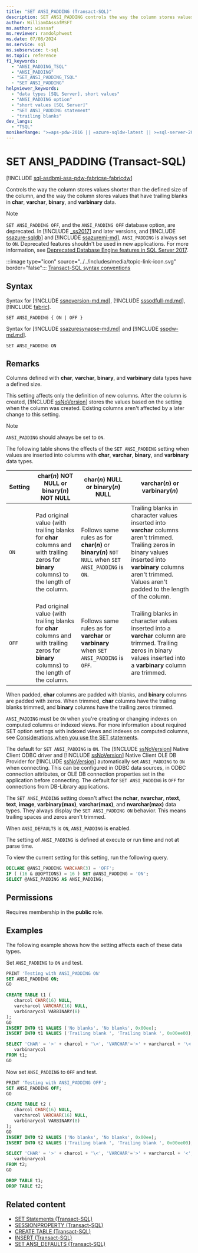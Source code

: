 ```yaml
---
title: "SET ANSI_PADDING (Transact-SQL)"
description: SET ANSI_PADDING controls the way the column stores values shorter than the defined size of the column.
author: WilliamDAssafMSFT
ms.author: wiassaf
ms.reviewer: randolphwest
ms.date: 07/08/2024
ms.service: sql
ms.subservice: t-sql
ms.topic: reference
f1_keywords:
  - "ANSI_PADDING_TSQL"
  - "ANSI_PADDING"
  - "SET_ANSI_PADDING_TSQL"
  - "SET ANSI_PADDING"
helpviewer_keywords:
  - "data types [SQL Server], short values"
  - "ANSI_PADDING option"
  - "short values [SQL Server]"
  - "SET ANSI_PADDING statement"
  - "trailing blanks"
dev_langs:
  - "TSQL"
monikerRange: ">=aps-pdw-2016 || =azure-sqldw-latest || >=sql-server-2016 || >=sql-server-linux-2017 || =azuresqldb-mi-current || =fabric"
---
```

# SET ANSI_PADDING (Transact-SQL)

[!INCLUDE [sql-asdbmi-asa-pdw-fabricse-fabricdw](../../includes/applies-to-version/sql-asdbmi-asa-pdw-fabricse-fabricdw.md)]

Controls the way the column stores values shorter than the defined size of the column, and the way the column stores values that have trailing blanks in **char**, **varchar**, **binary**, and **varbinary** data.

> [!NOTE]  
> `SET ANSI_PADDING OFF`, and the `ANSI_PADDING OFF` database option, are deprecated. In [!INCLUDE [_ss2017](../../includes/sssql17-md.md)] and later versions, and [!INCLUDE [ssazure-sqldb](../../includes/ssazure-sqldb.md)] and [!INCLUDE [ssazuremi-md](../../includes/ssazuremi-md.md)], `ANSI_PADDING` is always set to `ON`. Deprecated features shouldn't be used in new applications. For more information, see [Deprecated Database Engine features in SQL Server 2017](../../database-engine/deprecated-database-engine-features-in-sql-server-2017.md#transact-sql-1).

:::image type="icon" source="../../includes/media/topic-link-icon.svg" border="false"::: [Transact-SQL syntax conventions](../../t-sql/language-elements/transact-sql-syntax-conventions-transact-sql.md)

## Syntax

Syntax for [!INCLUDE [ssnoversion-md.md](../../includes/ssnoversion-md.md)], [!INCLUDE [sssodfull-md.md](../../includes/sssodfull-md.md)], [!INCLUDE [fabric](../../includes/fabric.md)].

```syntaxsql
SET ANSI_PADDING { ON | OFF }
```

Syntax for [!INCLUDE [ssazuresynapse-md.md](../../includes/ssazuresynapse-md.md)] and [!INCLUDE [sspdw-md.md](../../includes/sspdw-md.md)].

```syntaxsql
SET ANSI_PADDING ON
```

## Remarks

Columns defined with **char**, **varchar**, **binary**, and **varbinary** data types have a defined size.

This setting affects only the definition of new columns. After the column is created, [!INCLUDE [ssNoVersion](../../includes/ssnoversion-md.md)] stores the values based on the setting when the column was created. Existing columns aren't affected by a later change to this setting.

> [!NOTE]  
> `ANSI_PADDING` should always be set to `ON`.

The following table shows the effects of the `SET ANSI_PADDING` setting when values are inserted into columns with **char**, **varchar**, **binary**, and **varbinary** data types.

| Setting | char(*n*) NOT NULL or binary(*n*) NOT NULL | char(*n*) NULL or binary(*n*) NULL | varchar(*n*) or varbinary(*n*) |
| --- | --- | --- | --- |
| `ON` | Pad original value (with trailing blanks for **char** columns and with trailing zeros for **binary** columns) to the length of the column. | Follows same rules as for **char(***n***)** or **binary(***n***)** `NOT NULL` when `SET ANSI_PADDING` is `ON`. | Trailing blanks in character values inserted into **varchar** columns aren't trimmed. Trailing zeros in binary values inserted into **varbinary** columns aren't trimmed. Values aren't padded to the length of the column. |
| `OFF` | Pad original value (with trailing blanks for **char** columns and with trailing zeros for **binary** columns) to the length of the column. | Follows same rules as for **varchar** or **varbinary** when `SET ANSI_PADDING` is `OFF`. | Trailing blanks in character values inserted into a **varchar** column are trimmed. Trailing zeros in binary values inserted into a **varbinary** column are trimmed. |

When padded, **char** columns are padded with blanks, and **binary** columns are padded with zeros. When trimmed, **char** columns have the trailing blanks trimmed, and **binary** columns have the trailing zeros trimmed.

`ANSI_PADDING` must be `ON` when you're creating or changing indexes on computed columns or indexed views. For more information about required SET option settings with indexed views and indexes on computed columns, see [Considerations when you use the SET statements](set-statements-transact-sql.md#considerations-when-you-use-the-set-statements).

The default for `SET ANSI_PADDING` is `ON`. The [!INCLUDE [ssNoVersion](../../includes/ssnoversion-md.md)] Native Client ODBC driver and [!INCLUDE [ssNoVersion](../../includes/ssnoversion-md.md)] Native Client OLE DB Provider for [!INCLUDE [ssNoVersion](../../includes/ssnoversion-md.md)] automatically set `ANSI_PADDING` to `ON` when connecting. This can be configured in ODBC data sources, in ODBC connection attributes, or OLE DB connection properties set in the application before connecting. The default for `SET ANSI_PADDING` is `OFF` for connections from DB-Library applications.

The `SET ANSI_PADDING` setting doesn't affect the **nchar**, **nvarchar**, **ntext**, **text**, **image**, **varbinary(max)**, **varchar(max)**, and **nvarchar(max)** data types. They always display the `SET ANSI_PADDING ON` behavior. This means trailing spaces and zeros aren't trimmed.

When `ANSI_DEFAULTS` is `ON`, `ANSI_PADDING` is enabled.

The setting of `ANSI_PADDING` is defined at execute or run time and not at parse time.

To view the current setting for this setting, run the following query.

```sql
DECLARE @ANSI_PADDING VARCHAR(3) = 'OFF';
IF ( (16 & @@OPTIONS) = 16 ) SET @ANSI_PADDING = 'ON';
SELECT @ANSI_PADDING AS ANSI_PADDING;
```

## Permissions

Requires membership in the **public** role.

## Examples

The following example shows how the setting affects each of these data types.

Set `ANSI_PADDING` to `ON` and test.

```sql
PRINT 'Testing with ANSI_PADDING ON'
SET ANSI_PADDING ON;
GO

CREATE TABLE t1 (
   charcol CHAR(16) NULL,
   varcharcol VARCHAR(16) NULL,
   varbinarycol VARBINARY(8)
);
GO
INSERT INTO t1 VALUES ('No blanks', 'No blanks', 0x00ee);
INSERT INTO t1 VALUES ('Trailing blank ', 'Trailing blank ', 0x00ee00);

SELECT 'CHAR' = '>' + charcol + '\<', 'VARCHAR'='>' + varcharcol + '\<',
   varbinarycol
FROM t1;
GO
```

Now set `ANSI_PADDING` to `OFF` and test.

```sql
PRINT 'Testing with ANSI_PADDING OFF';
SET ANSI_PADDING OFF;
GO

CREATE TABLE t2 (
   charcol CHAR(16) NULL,
   varcharcol VARCHAR(16) NULL,
   varbinarycol VARBINARY(8)
);
GO
INSERT INTO t2 VALUES ('No blanks', 'No blanks', 0x00ee);
INSERT INTO t2 VALUES ('Trailing blank ', 'Trailing blank ', 0x00ee00);

SELECT 'CHAR' = '>' + charcol + '\<', 'VARCHAR'='>' + varcharcol + '<',
   varbinarycol
FROM t2;
GO

DROP TABLE t1;
DROP TABLE t2;
```

## Related content

- [SET Statements (Transact-SQL)](set-statements-transact-sql.md)
- [SESSIONPROPERTY (Transact-SQL)](../functions/sessionproperty-transact-sql.md)
- [CREATE TABLE (Transact-SQL)](create-table-transact-sql.md)
- [INSERT (Transact-SQL)](insert-transact-sql.md)
- [SET ANSI_DEFAULTS (Transact-SQL)](set-ansi-defaults-transact-sql.md)
